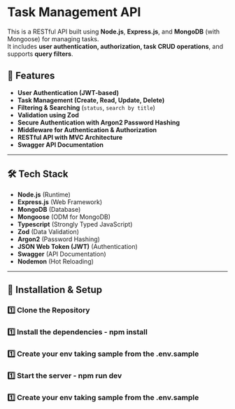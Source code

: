 # Task Management API

This is a RESTful API built using **Node.js**, **Express.js**, and **MongoDB** (with Mongoose) for managing tasks.  
It includes **user authentication, authorization, task CRUD operations**, and supports **query filters**.

## 🚀 Features
- **User Authentication (JWT-based)**
- **Task Management (Create, Read, Update, Delete)**
- **Filtering & Searching** (`status`, `search by title`)
- **Validation using Zod**
- **Secure Authentication with Argon2 Password Hashing**
- **Middleware for Authentication & Authorization**
- **RESTful API with MVC Architecture**
- **Swagger API Documentation**

---

## 🛠 Tech Stack
- **Node.js** (Runtime)
- **Express.js** (Web Framework)
- **MongoDB** (Database)
- **Mongoose** (ODM for MongoDB)
- **Typescript** (Strongly Typed JavaScript)
- **Zod** (Data Validation)
- **Argon2** (Password Hashing)
- **JSON Web Token (JWT)** (Authentication)
- **Swagger** (API Documentation)
- **Nodemon** (Hot Reloading)

---

## 🔧 Installation & Setup

### **1️⃣ Clone the Repository**
### **1️⃣ Install the dependencies** - npm install
### **1️⃣ Create your env taking sample from the .env.sample**  
### **1️⃣ Start the server** - npm run dev  
### **1️⃣ Create your env taking sample from the .env.sample**  